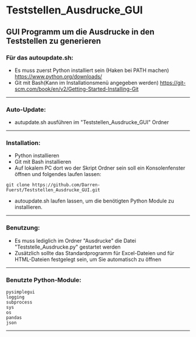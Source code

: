 # Teststellen_Ausdrucke_GUI
## GUI Programm um die Ausdrucke in den Teststellen zu generieren

### Für das autoupdate.sh:
* Es muss zuerst Python installiert sein (Haken bei PATH machen) https://www.python.org/downloads/
* Git mit Bash(Kann im Installationsmenü angegeben werden) https://git-scm.com/book/en/v2/Getting-Started-Installing-Git
-----------------------------------------------------------------------------------------------
### Auto-Update:
* autupdate.sh ausführen im "Teststellen_Ausdrucke_GUI" Ordner

-----------------------------------------------------------------------------------------------
### Installation:
* Python installieren
* Git mit Bash installieren
* Auf lokalem PC dort wo der Skript Ordner sein soll ein Konsolenfenster öffnen und folgendes laufen lassen:

 ``` 
 git clone https://github.com/Darren-Fuerst/Teststellen_Ausdrucke_GUI.git 
 ``` 
 * autoupdate.sh laufen lassen, um die benötigten Python Module zu installieren.
 
 -----------------------------------------------------------------------------------------------
 
 ### Benutzung:
 * Es muss lediglich im Ordner "Ausdrucke" die Datei "Teststelle_Ausdrucke.py" gestartet werden
 * Zusätzlich sollte das Standardprogramm für Excel-Dateien und für HTML-Dateien festgelegt sein, um Sie automatisch zu öffnen
 
 -----------------------------------------------------------------------------------------------
 
### Benutzte Python-Module:
```
pysimplegui
logging
subprocess
sys
os
pandas
json
```

-----------------------------------------------------------------------------------------------

